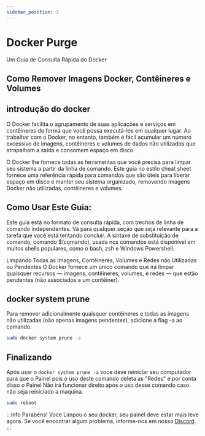 ```yaml
---
sidebar_position: 3
---
```


# Docker Purge 
Um Guia de Consulta Rápida do Docker

## Como Remover Imagens Docker, Contêineres e Volumes

## introdução do docker

O Docker facilita o agrupamento de suas aplicações e serviços em contêineres de forma que você possa executá-los em qualquer lugar. Ao trabalhar com o Docker, no entanto, também é fácil acumular um número excessivo de imagens, contêineres e volumes de dados não utilizados que atrapalham a saída e consomem espaço em disco.

O Docker lhe fornece todas as ferramentas que você precisa para limpar seu sistema a partir da linha de comando. Este guia no estilo cheat sheet fornece uma referência rápida para comandos que são úteis para liberar espaço em disco e manter seu sistema organizado, removendo imagens Docker não utilizadas, contêineres e volumes.

## Como Usar Este Guia:

Este guia está no formato de consulta rápida, com trechos de linha de comando independentes.
Vá para qualquer seção que seja relevante para a tarefa que você está tentando concluir.
A sintaxe de substituição de comando, comando $(comando), usada nos comandos está disponível em muitos shells populares, como o bash, zsh e Windows Powershell.

Limpando Todas as Imagens, Contêineres, Volumes e Redes não Utilizadas ou Pendentes
O Docker fornece um único comando que irá limpar quaisquer recursos — imagens, contêineres, volumes, e redes — que estão pendentes (não associados a um contêiner).

## docker system prune

Para remover adicionalmente quaisquer contêineres e todas as imagens não utilizadas (não apenas imagens pendentes), adicione a flag -a ao comando:

```bash
sudo docker system prune -a
```

## Finalizando

Após usar o ``docker system prune -a`` voce deve reiniciar seu computador para que o Painel pois o uso deste comando deleta as "Redes" e por conta disso o Painel Não irá funcionar direito após o uso desse comando caso não seja reiniciado a maquina.

```bash
sudo reboot
```

:::info Parabéns!
Voce Limpou o seu docker, seu painel deve estar mais leve agora.
Se você encontrar algum problema, informe-nos em nosso [Discord](https://discord.gg/8r7n7mU33R).
:::
